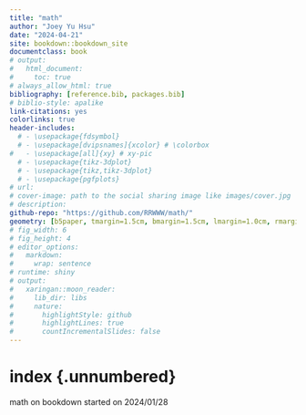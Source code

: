 ```yaml
---
title: "math"
author: "Joey Yu Hsu"
date: "2024-04-21"
site: bookdown::bookdown_site
documentclass: book
# output:
#   html_document:
#     toc: true
# always_allow_html: true
bibliography: [reference.bib, packages.bib]
# biblio-style: apalike
link-citations: yes
colorlinks: true
header-includes:
  # - \usepackage{fdsymbol}
  # - \usepackage[dvipsnames]{xcolor} # \colorbox
#   - \usepackage[all]{xy} # xy-pic
  # - \usepackage{tikz-3dplot}
  # - \usepackage{tikz,tikz-3dplot}
  # - \usepackage{pgfplots}
# url: 
# cover-image: path to the social sharing image like images/cover.jpg
# description: 
github-repo: "https://github.com/RRWWW/math/"
geometry: [b5paper, tmargin=1.5cm, bmargin=1.5cm, lmargin=1.0cm, rmargin=1.0cm]
# fig_width: 6 
# fig_height: 4 
# editor_options:
#   markdown:
#     wrap: sentence
# runtime: shiny
# output:
#   xaringan::moon_reader:
#     lib_dir: libs
#     nature:
#       highlightStyle: github
#       highlightLines: true
#       countIncrementalSlides: false
---
```


# index {.unnumbered}

math on bookdown started on 2024/01/28
